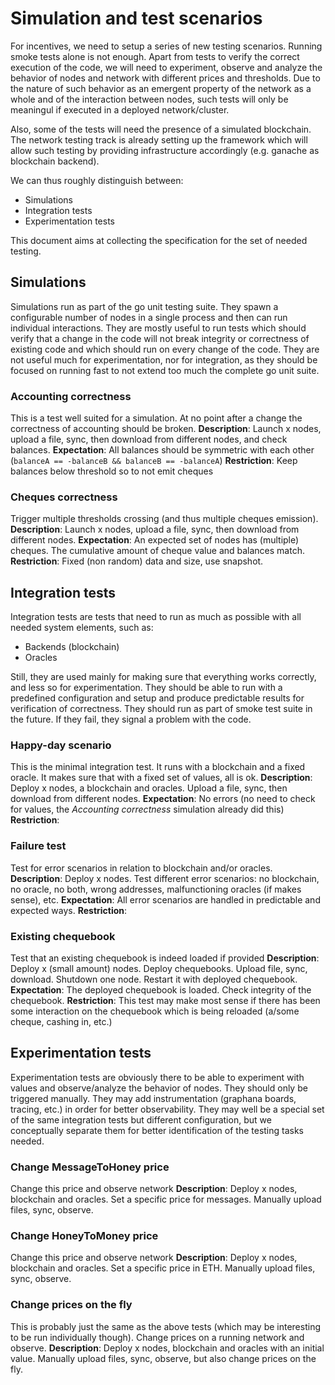 # Simulation and test scenarios #

For incentives, we need to setup a series of new testing scenarios.
Running smoke tests alone is not enough. 
Apart from tests to verify the correct execution of the code, we will need to 
experiment, observe and analyze the behavior of nodes and network with different
prices and thresholds. Due to the nature of such behavior as an emergent property
of the network as a whole and of the interaction between nodes, such tests
will only be meaningul if executed in a deployed network/cluster.

Also, some of the tests will need the presence of a simulated blockchain.
The network testing track is already setting up the framework which will allow such testing
by providing infrastructure accordingly (e.g. ganache as blockchain backend).

We can thus roughly distinguish between:
* Simulations
* Integration tests
* Experimentation tests

This document aims at collecting the specification for the set of needed testing.

## Simulations
Simulations run as part of the go unit testing suite. 
They spawn a configurable number of nodes in a single process and then can run
individual interactions. They are mostly useful to run tests which should verify that
a change in the code will not break integrity or correctness of existing code and which should
run on every change of the code. They are not useful much for experimentation,
nor for integration, as they should be focused on running fast to not extend too much
the complete go unit suite. 

### Accounting correctness
This is a test well suited for a simulation. At no point after a change the correctness of accounting should be broken.
**Description**: Launch x nodes, upload a file, sync, then download from different nodes, and check balances.
**Expectation**: All balances should be symmetric with each other (`balanceA == -balanceB && balanceB == -balanceA`)
**Restriction**: Keep balances below threshold so to not emit cheques 

### Cheques correctness
Trigger multiple thresholds crossing (and thus multiple cheques emission).
**Description**: Launch x nodes, upload a file, sync, then download from different nodes. 
**Expectation**: An expected set of nodes has (multiple) cheques. The cumulative amount of cheque value and balances match.
**Restriction**: Fixed (non random) data and size, use snapshot.


## Integration tests
Integration tests are tests that need to run as much as possible with all needed system elements, such as:
* Backends (blockchain)
* Oracles

Still, they are used mainly for making sure that everything works correctly, and less so for experimentation.
They should be able to run with a predefined configuration and setup and produce predictable results for verification of correctness.
They should run as part of smoke test suite in the future. If they fail, they signal a problem with the code.

### Happy-day scenario
This is the minimal integration test. It runs with a blockchain and a fixed oracle. It makes sure that with a fixed set of values, all is ok.
**Description**: Deploy x nodes, a blockchain and oracles. Upload a file, sync, then download from different nodes. 
**Expectation**: No errors (no need to check for values, the *Accounting correctness* simulation already did this)
**Restriction**: 

### Failure test
Test for error scenarios in relation to blockchain and/or oracles.
**Description**: Deploy x nodes. Test different error scenarios: no blockchain, no oracle, no both, wrong addresses, malfunctioning oracles (if makes sense), etc.
**Expectation**: All error scenarios are handled in predictable and expected ways. 
**Restriction**: 

### Existing chequebook
Test that an existing chequebook is indeed loaded if provided
**Description**: Deploy x (small amount) nodes. Deploy chequebooks. Upload file, sync, download. Shutdown one node. Restart it with deployed chequebook. 
**Expectation**: The deployed chequebook is loaded. Check integrity of the chequebook. 
**Restriction**: This test may make most sense if there has been some interaction on the chequebook which is being reloaded (a/some cheque, cashing in, etc.)

## Experimentation tests
Experimentation tests are obviously there to be able to experiment with values and observe/analyze the behavior of nodes.
They should only be triggered manually.
They may add instrumentation (graphana boards, tracing, etc.) in order for better observability.
They may well be a special set of the same integration tests but different configuration, but we conceptually separate them for better identification of the testing tasks needed.

### Change MessageToHoney price
Change this price and observe network
**Description**: Deploy x nodes, blockchain and oracles. Set a specific price for messages. Manually upload files, sync, observe.

### Change HoneyToMoney price
Change this price and observe network
**Description**: Deploy x nodes, blockchain and oracles. Set a specific price in ETH. Manually upload files, sync, observe.

### Change prices on the fly 
This is probably just the same as the above tests (which may be interesting to be run individually though). Change prices on a running network and observe.
**Description**: Deploy x nodes, blockchain and oracles with an initial value. Manually upload files, sync, observe, but also change prices on the fly.
